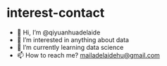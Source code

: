 # interest-contact
- 👋 Hi, I’m @qiyuanhuadelaide
- 👀 I’m interested in anything about data
- 🌱 I’m currently learning data science
- 📫 How to reach me? mailadelaidehu@gmail.com